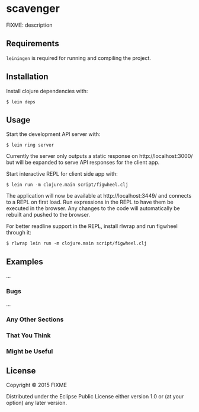 # scavenger

FIXME: description

## Requirements

`leiningen` is required for running and compiling the project.

## Installation

Install clojure dependencies with:

    $ lein deps

## Usage

Start the development API server with:

    $ lein ring server

Currently the server only outputs a static response on http://localhost:3000/
but will be expanded to serve API responses for the client app.

Start interactive REPL for client side app with:

    $ lein run -m clojure.main script/figwheel.clj

The application will now be available at http://localhost:3449/ and connects
to a REPL on first load. Run expressions in the REPL to have them be executed
in the browser. Any changes to the code will automatically be rebuilt and
pushed to the browser.

For better readline support in the REPL, install rlwrap and run figwheel
through it:

    $ rlwrap lein run -m clojure.main script/figwheel.clj

## Examples

...

### Bugs

...

### Any Other Sections
### That You Think
### Might be Useful

## License

Copyright © 2015 FIXME

Distributed under the Eclipse Public License either version 1.0 or (at
your option) any later version.
